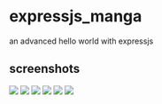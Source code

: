 # expressjs_manga
an advanced hello world with expressjs

## screenshots
![](https://github.com/wtfarooq/expressjs_manga/blob/origin/screenshots/home.png)
![](https://github.com/wtfarooq/expressjs_manga/blob/origin/screenshots/home_m.png)
![](https://github.com/wtfarooq/expressjs_manga/blob/origin/screenshots/manga.png)
![](https://github.com/wtfarooq/expressjs_manga/blob/origin/screenshots/manga_m.png)
![](https://github.com/wtfarooq/expressjs_manga/blob/origin/screenshots/chapter.png)
![](https://github.com/wtfarooq/expressjs_manga/blob/origin/screenshots/chapter_m.png)

